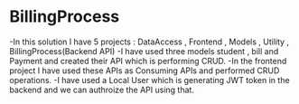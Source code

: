 # BillingProcess

-In this solution I have 5 projects : DataAccess , Frontend , Models , Utility , BillingProcess(Backend API)
-I have used three models student , bill and Payment and created their API which is performing CRUD.
-In the frontend project I have used these APIs as Consuming APIs and performed CRUD operations.
-I have used a Local User which is generating JWT token in the backend and we can authroize the API using that.

